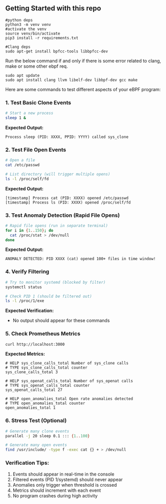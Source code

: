 ## Getting Started with this repo
```
#python deps
python3 -m venv venv
#activate the venv
source venv/bin/activate
pip3 install -r requirements.txt

#Clang deps 
sudo apt-get install bpfcc-tools libbpfcc-dev
```

Run the below command if and only if there is some error related to clang, make or some other ebpf req.
```
sudo apt update
sudo apt install clang llvm libelf-dev libbpf-dev gcc make
```

Here are some commands to test different aspects of your eBPF program:

### 1. Test Basic Clone Events
```bash
# Start a new process
sleep 1 &
```
**Expected Output:**
```
Process sleep (PID: XXXX, PPID: YYYY) called sys_clone
```

### 2. Test File Open Events
```bash
# Open a file
cat /etc/passwd

# List directory (will trigger multiple opens)
ls -l /proc/self/fd
```
**Expected Output:**
```
[timestamp] Process cat (PID: XXXX) opened /etc/passwd
[timestamp] Process ls (PID: XXXX) opened /proc/self/fd
```

### 3. Test Anomaly Detection (Rapid File Opens)
```bash
# Rapid file opens (run in separate terminal)
for i in {1..150}; do
  cat /proc/stat > /dev/null
done
```
**Expected Output:**
```
ANOMALY DETECTED: PID XXXX (cat) opened 100+ files in time window!
```

### 4. Verify Filtering
```bash
# Try to monitor systemd (blocked by filter)
systemctl status

# Check PID 1 (should be filtered out)
ls -l /proc/1/exe
```
**Expected Verification:**
- No output should appear for these commands

### 5. Check Prometheus Metrics
```bash
curl http://localhost:3000
```
**Expected Metrics:**
```
# HELP sys_clone_calls_total Number of sys_clone calls
# TYPE sys_clone_calls_total counter
sys_clone_calls_total 3

# HELP sys_openat_calls_total Number of sys_openat calls 
# TYPE sys_openat_calls_total counter
sys_openat_calls_total 27

# HELP open_anomalies_total Open rate anomalies detected
# TYPE open_anomalies_total counter
open_anomalies_total 1
```

### 6. Stress Test (Optional)
```bash
# Generate many clone events
parallel -j 20 sleep 0.1 ::: {1..100}

# Generate many open events
find /usr/include/ -type f -exec cat {} + > /dev/null
```

### Verification Tips:
1. Events should appear in real-time in the console
2. Filtered events (PID 1/systemd) should never appear
3. Anomalies only trigger when threshold is crossed
4. Metrics should increment with each event
5. No program crashes during high activity

